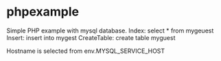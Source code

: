 # phpexample

Simple PHP example with mysql database.
Index: select * from mygeuest
Insert: insert into mygest
CreateTable: create table myguest

Hostname is selected from env.MYSQL_SERVICE_HOST
